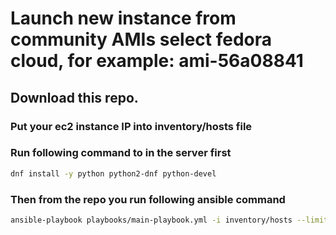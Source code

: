 # Launch new instance from community AMIs select fedora cloud, for example: ami-56a08841
## Download this repo.
### Put your ec2 instance IP into inventory/hosts file
### Run following command to in the server first
```bash
dnf install -y python python2-dnf python-devel
```

### Then from the repo you run following ansible command
```bash
ansible-playbook playbooks/main-playbook.yml -i inventory/hosts --limit=web-server
```
